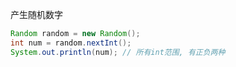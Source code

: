 产生随机数字

```java
Random random = new Random();
int num = random.nextInt();
System.out.println(num); // 所有int范围, 有正负两种
```

